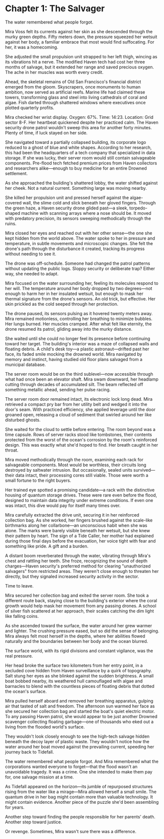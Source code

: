 # Chapter 1: The Salvager

The water remembered what people forgot.

Mira Voss felt its currents against her skin as she descended through the murky green depths. Fifty meters down, the pressure squeezed her wetsuit against her body, a familiar embrace that most would find suffocating. For her, it was a homecoming.

She adjusted the small propulsion unit strapped to her left thigh, wincing as its vibrations hit a nerve. The modified Haven tech had cost her three months of salvage, but it extended her range and saved precious oxygen. The ache in her muscles was worth every credit.

Ahead, the skeletal remains of Old San Francisco's financial district emerged from the gloom. Skyscrapers, once monuments to human ambition, now served as artificial reefs. Marine life had claimed these towers, transforming glass and steel into living cathedrals of coral and algae. Fish darted through shattered windows where executives once plotted quarterly profits.

Mira checked her wrist display. Oxygen: 67%. Time: 14:23. Location: Grid sector 8-F. Her heartbeat quickened despite her practiced calm. The Haven security drone patrol wouldn't sweep this area for another forty minutes. Plenty of time, if luck stayed on her side.

She navigated toward a partially collapsed building, its corporate logo reduced to a ghost of blue and white shapes. According to her research, this had been the headquarters of a tech company that specialized in data storage. If she was lucky, their server room would still contain salvageable components. Pre-flood tech fetched premium prices from Haven collectors and researchers alike—enough to buy medicine for an entire Drowned settlement.

As she approached the building's shattered lobby, the water shifted against her cheek. Not a natural current. Something large was moving nearby.

She killed her propulsion unit and pressed herself against the algae-covered wall, the slime cold and slick beneath her gloved fingers. Through the green haze, a Haven security drone glided past—a sleek, torpedo-shaped machine with scanning arrays where a nose should be. It moved with predatory precision, its sensors sweeping methodically through the ruins.

Mira closed her eyes and reached out with her other sense—the one she kept hidden from the world above. The water spoke to her in pressure and temperature, in subtle movements and microscopic changes. She felt the drone's path through the disturbance it created, tracking its progress without needing to see it.

The drone was off-schedule. Someone had changed the patrol patterns without updating the public logs. Sloppy security or deliberate trap? Either way, she needed to adapt.

Mira focused on the water surrounding her, feeling its molecules respond to her will. The temperature around her body dropped by two degrees—not enough to harm her in her insulated wetsuit, but enough to mask her thermal signature from the drone's sensors. An old trick, but effective. Her skin prickled as the cold seeped through her protection.

The drone paused, its sensors pulsing as it hovered twenty meters away. Mira remained motionless, controlling her breathing to minimize bubbles. Her lungs burned. Her muscles cramped. After what felt like eternity, the drone resumed its patrol, gliding away into the murky distance.

She waited until she could no longer feel its presence before continuing toward her target. The building's interior was a maze of collapsed walls and floating debris. A child's desk toy—a plastic astronaut—drifted past her face, its faded smile mocking the drowned world. Mira navigated by memory and instinct, having studied old floor plans salvaged from a municipal database.

The server room would be on the third sublevel—now accessible through what had once been an elevator shaft. Mira swam downward, her headlamp cutting through decades of accumulated silt. The beam reflected off something metallic ahead, sending her pulse racing.

The server room door remained intact, its electronic lock long dead. Mira retrieved a compact pry bar from her utility belt and wedged it into the door's seam. With practiced efficiency, she applied leverage until the door groaned open, releasing a cloud of sediment that swirled around her like disturbed ghosts.

She waited for the cloud to settle before entering. The room beyond was a time capsule. Rows of server racks stood like tombstones, their contents protected from the worst of the ocean's corrosion by the room's reinforced design. This was exactly what she'd hoped to find. Her breath caught in her throat.

Mira moved methodically through the room, examining each rack for salvageable components. Most would be worthless, their circuits long destroyed by saltwater intrusion. But occasionally, sealed units survived—their data intact, their processing cores still viable. Those were worth a small fortune to the right buyers.

Her trained eye spotted a promising candidate—a rack with the distinctive housing of quantum storage drives. These were rare even before the flood, designed to maintain data integrity under extreme conditions. If even one was intact, this dive would pay for itself many times over.

Mira carefully extracted the drive unit, securing it in her reinforced collection bag. As she worked, her fingers brushed against the scale-like birthmarks along her collarbone—an unconscious habit when she was alone. The marks were barely visible beneath her wetsuit, but she knew their pattern by heart. The sign of a Tide Caller, her mother had explained during those final days before the evacuation, her voice tight with fear and something like pride. A gift and a burden.

A distant boom reverberated through the water, vibrating through Mira's chest and rattling her teeth. She froze, recognizing the sound of depth charges—Haven security's preferred method for clearing "unauthorized salvagers" from restricted areas. They weren't close enough to threaten her directly, but they signaled increased security activity in the sector.

Time to leave.

Mira secured her collection bag and exited the server room. She took a different route back, staying close to the building's exterior where the coral growth would help mask her movement from any passing drones. A school of silver fish scattered at her approach, their scales catching the dim light like falling coins.

As she ascended toward the surface, the water around her grew warmer and lighter. The crushing pressure eased, but so did the sense of belonging. Mira always felt most herself in the depths, where her abilities flowed naturally and the boundaries between her body and the ocean blurred.

The surface world, with its rigid divisions and constant vigilance, was the real pressure.

Her head broke the surface two kilometers from her entry point, in a secluded cove hidden from Haven surveillance by a quirk of topography. Salt stung her eyes as she blinked against the sudden brightness. A small boat bobbed nearby, its weathered hull camouflaged with algae and barnacles to blend with the countless pieces of floating debris that dotted the ocean's surface.

Mira pulled herself aboard and removed her breathing apparatus, gulping air that tasted of salt and freedom. The afternoon sun warmed her face as she secured her collection bag and started the boat's quiet electric motor. To any passing Haven patrol, she would appear to be just another Drowned scavenger collecting floating garbage—one of thousands who eked out a living from the flooded world's surface.

They wouldn't look closely enough to see the high-tech salvage hidden beneath the decoy layer of plastic waste. They wouldn't notice how the water around her boat moved against the prevailing current, speeding her journey back to Tidefall.

The water remembered what people forgot. And Mira remembered what the corporations wanted everyone to forget—that the flood wasn't an unavoidable tragedy. It was a crime. One she intended to make them pay for, one salvage mission at a time.

As Tidefall appeared on the horizon—its jumble of repurposed structures rising from the water like a mirage—Mira allowed herself a small smile. The quantum drive in her bag might contain more than valuable technology. It might contain evidence. Another piece of the puzzle she'd been assembling for years.

Another step toward finding the people responsible for her parents' death. Another step toward justice.

Or revenge. Sometimes, Mira wasn't sure there was a difference.
